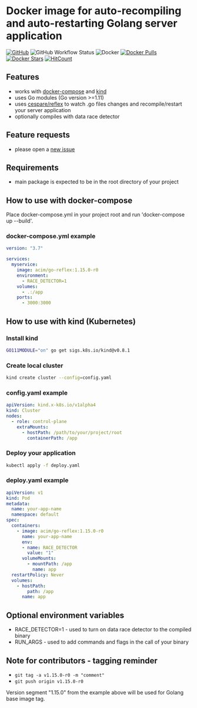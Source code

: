 # Docker image for auto-recompiling and auto-restarting Golang server application

[![GitHub](https://img.shields.io/github/license/acim/go-reflex)](LICENSE)
![GitHub Workflow Status](https://img.shields.io/github/workflow/status/acim/go-reflex/Docker)
![Docker](https://github.com/acim/go-reflex/workflows/Docker/badge.svg)
[![Docker Pulls](https://img.shields.io/docker/pulls/acim/go-reflex)](https://hub.docker.com/r/acim/go-reflex)
[![Docker Stars](https://img.shields.io/docker/stars/acim/go-reflex)](https://hub.docker.com/r/acim/go-reflex)
[![HitCount](http://hits.dwyl.com/acim/go-reflex.svg)](http://hits.dwyl.com/acim/go-reflex)

## Features

* works with [docker-compose](https://github.com/docker/compose) and [kind](https://github.com/kubernetes-sigs/kind)
* uses Go modules (Go version >=1.11)
* uses [cespare/reflex](https://github.com/cespare/reflex) to watch .go files changes and recompile/restart your server application
* optionally compiles with data race detector

## Feature requests

* please open a [new issue](https://github.com/acim/go-reflex/issues/new)

## Requirements

* main package is expected to be in the root directory of your project

## How to use with docker-compose

Place docker-compose.yml in your project root and run 'docker-compose up --build'.

### docker-compose.yml example

```yaml
version: "3.7"

services:
  myservice:
    image: acim/go-reflex:1.15.0-r0
    environment:
      - RACE_DETECTOR=1
    volumes:
      - .:/app
    ports:
      - 3000:3000
```

## How to use with kind (Kubernetes)

### Install kind

```sh
GO111MODULE="on" go get sigs.k8s.io/kind@v0.8.1
```

### Create local cluster

```sh
kind create cluster --config=config.yaml
```

### config.yaml example

```yaml
apiVersion: kind.x-k8s.io/v1alpha4
kind: Cluster
nodes:
  - role: control-plane
    extraMounts:
      - hostPath: /path/to/your/project/root
        containerPath: /app
```

### Deploy your application

```sh
kubectl apply -f deploy.yaml
```

### deploy.yaml example

```yaml
apiVersion: v1
kind: Pod
metadata:
  name: your-app-name
  namespace: default
spec:
  containers:
    - image: acim/go-reflex:1.15.0-r0
      name: your-app-name
      env:
      - name: RACE_DETECTOR
        value: "1"
      volumeMounts:
        - mountPath: /app
          name: app
  restartPolicy: Never
  volumes:
    - hostPath:
        path: /app
      name: app
```

## Optional environment variables

* RACE_DETECTOR=1 - used to turn on data race detector to the compiled binary
* RUN_ARGS - used to add commands and flags in the call of your binary

## Note for contributors - tagging reminder

* `git tag -a v1.15.0-r0 -m "comment"`
* `git push origin v1.15.0-r0`

Version segment "1.15.0" from the example above will be used for Golang base image tag.
